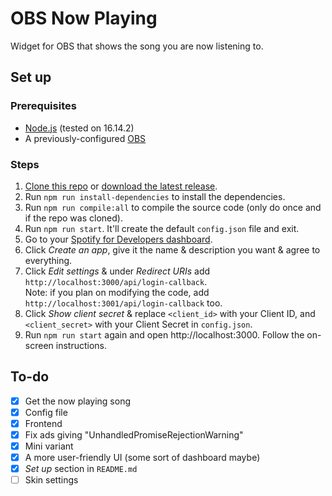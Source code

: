 # OBS Now Playing

Widget for OBS that shows the song you are now listening to.

## Set up

### Prerequisites

- [Node.js](https://nodejs.org/) (tested on 16.14.2)
- A previously-configured [OBS](https://obsproject.com/)

### Steps

1. [Clone this repo](https://github.com/ezarcel/OBS-now-playing/archive/refs/heads/main.zip) or [download the latest release](https://github.com/ezarcel/OBS-now-playing/releases/latest).
1. Run `npm run install-dependencies` to install the dependencies.
1. Run `npm run compile:all` to compile the source code (only do once and if the repo was cloned).
1. Run `npm run start`. It'll create the default `config.json` file and exit.
1. Go to your [Spotify for Developers dashboard](https://developer.spotify.com/dashboard/).
1. Click _Create an app_, give it the name & description you want & agree to everything.
1. Click _Edit settings_ & under _Redirect URIs_ add `http://localhost:3000/api/login-callback`.  
   Note: if you plan on modifying the code, add `http://localhost:3001/api/login-callback` too.
1. Click _Show client secret_ & replace `<client_id>` with your Client ID, and `<client_secret>` with your Client Secret in `config.json`.
1. Run `npm run start` again and open http://localhost:3000. Follow the on-screen instructions.

## To-do

- [x] Get the now playing song
- [x] Config file
- [x] Frontend
- [x] Fix ads giving "UnhandledPromiseRejectionWarning"
- [x] Mini variant
- [x] A more user-friendly UI (some sort of dashboard maybe)
- [x] _Set up_ section in `README.md`
- [ ] Skin settings
